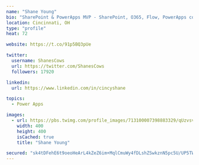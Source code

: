 ```yaml
---
name: "Shane Young"
bio: "SharePoint & PowerApps MVP - SharePoint, O365, Flow, PowerApps consulting? @PowerApps911 | Pure Snark? You found it."
location: Cincinnati, OH
type: "profile"
heat: 72

website: https://t.co/91p5BQ3pUe

twitter:
  username: ShanesCows
  url: https://twitter.com/ShanesCows
  followers: 17920

linkedin:
  url: https://www.linkedin.com/in/cincyshane

topics:
  - Power Apps

images:
  - url: https://pbs.twimg.com/profile_images/713100007398883329/qUzvsvQ3_400x400.jpg
    width: 400
    height: 400
    isCached: true
    title: "Shane Young"

secured: "sk4tDFehE6t9oeoHeArL4kZeZ6im+MqlCmuWy4fDLshZSwkznN5pc5U/UP5TWOGQjC0lu0DD2maJN29CMxuBXfgOi+kEvAEPlqOETvV4/m3kRHSPDOq+7qH0TiuSDE8xIVcn/wU5tUm4JQNGLCluRrnsuk86kRAPoPICg/RsRyH0KS3EES7MtF7HFoUklL3AyBArRXC4FH2AwYGB/VwLqAla8o4k43OB5zAGz5yLFaYvfNferozlYPsLXYBn12uxXT2yz/ORnmHEwXSOGvxNh8yiv0ntfttcq0uXk/jm9nI0YzAR8U79o11EvsQZ9SUx3/F8trqnQGsLYG9/ie50Jdq34TKP3Fg8LlVS/CYzN+dNBNjHdd0YVqnZKiezrHc2NpC4AaU/YvOpMk0jRDXMxFZ9OhkEmhCWlCl3NBPYrjw=;7Zyhmfpn2RzqnAMJKS6dfQ=="
---
```


